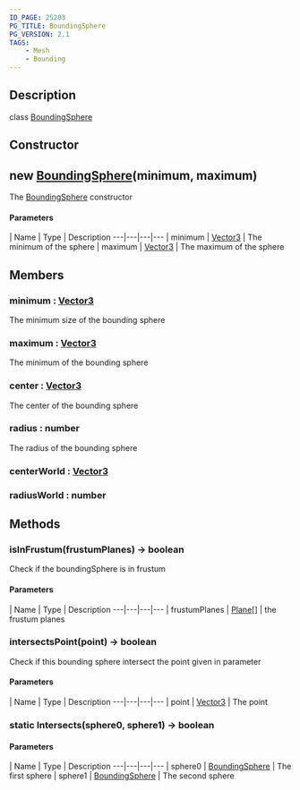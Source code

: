 ```yaml
---
ID_PAGE: 25203
PG_TITLE: BoundingSphere
PG_VERSION: 2.1
TAGS:
    - Mesh
    - Bounding
---
```

## Description

class [BoundingSphere](/classes/2.5/BoundingSphere)



## Constructor

## new [BoundingSphere](/classes/2.5/BoundingSphere)(minimum, maximum)

The [BoundingSphere](/classes/2.5/BoundingSphere) constructor

#### Parameters
 | Name | Type | Description
---|---|---|---
 | minimum | [Vector3](/classes/2.5/Vector3) |     The minimum of the sphere
 | maximum | [Vector3](/classes/2.5/Vector3) |     The maximum of the sphere
## Members

### minimum : [Vector3](/classes/2.5/Vector3)

The minimum size of the bounding sphere

### maximum : [Vector3](/classes/2.5/Vector3)

The minimum of the bounding sphere

### center : [Vector3](/classes/2.5/Vector3)

The center of the bounding sphere

### radius : number

The radius of the bounding sphere

### centerWorld : [Vector3](/classes/2.5/Vector3)



### radiusWorld : number



## Methods

### isInFrustum(frustumPlanes) &rarr; boolean

Check if the boundingSphere is in frustum

#### Parameters
 | Name | Type | Description
---|---|---|---
 | frustumPlanes | [Plane](/classes/2.5/Plane)[] |     the frustum planes

### intersectsPoint(point) &rarr; boolean

Check if this bounding sphere intersect the point given in parameter

#### Parameters
 | Name | Type | Description
---|---|---|---
 | point | [Vector3](/classes/2.5/Vector3) |     The point

### static Intersects(sphere0, sphere1) &rarr; boolean



#### Parameters
 | Name | Type | Description
---|---|---|---
 | sphere0 | [BoundingSphere](/classes/2.5/BoundingSphere) |     The first sphere
 | sphere1 | [BoundingSphere](/classes/2.5/BoundingSphere) |     The second sphere
